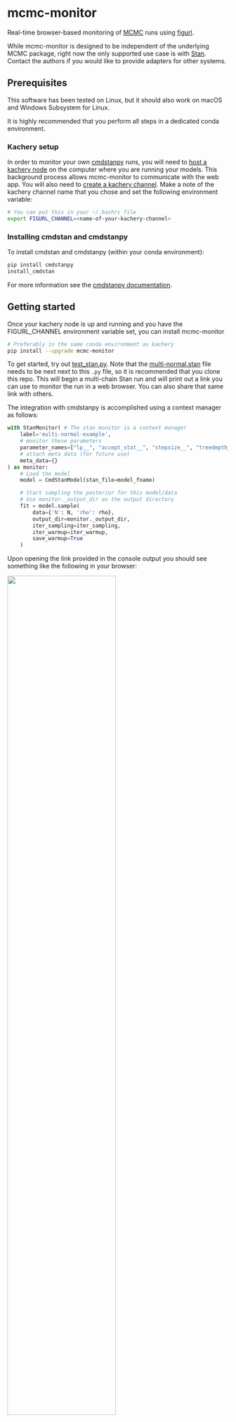 # mcmc-monitor

Real-time browser-based monitoring of [MCMC](https://en.wikipedia.org/wiki/Markov_chain_Monte_Carlo) runs using [figurl](https://github.com/magland/figurl).

While mcmc-monitor is designed to be independent of the underlying MCMC package, right now the only supported use case is with [Stan](https://mc-stan.org/). Contact the authors if you would like to provide adapters for other systems.

## Prerequisites

This software has been tested on Linux, but it should also work on macOS and Windows Subsystem for Linux.

It is highly recommended that you perform all steps in a dedicated conda environment.

### Kachery setup

In order to monitor your own [cmdstanpy](https://github.com/stan-dev/cmdstanpy/blob/develop/README.md) runs, you will need to [host a kachery node](https://github.com/kacheryhub/kachery-doc/blob/main/doc/hostKacheryNode.md) on the computer where you are running your models. This background process allows mcmc-monitor to communicate with the web app. You will also need to [create a kachery channel](https://github.com/kacheryhub/kachery-doc/blob/main/doc/createKacheryChannel.md). Make a note of the kachery channel name that you chose and set the following environment variable:

```bash
# You can put this in your ~/.bashrc file
export FIGURL_CHANNEL=<name-of-your-kachery-channel>
```

### Installing cmdstan and cmdstanpy

To install cmdstan and cmdstanpy (within your conda environment):

```bash
pip install cmdstanpy
install_cmdstan
```

For more information see the [cmdstanpy documentation](https://mc-stan.org/cmdstanpy/).

## Getting started

Once your kachery node is up and running and you have the FIGURL_CHANNEL environment variable set, you can install mcmc-monitor

```bash
# Preferably in the same conda environment as kachery
pip install --upgrade mcmc-monitor
```

To get started, try out [test_stan.py](./examples/test_stan.py). Note that the [multi-normal.stan](./examples/multi-normal.stan) file needs to be next next to this `.py` file, so it is recommended that you clone this repo. This will begin a multi-chain Stan run and will print out a link you can use to monitor the run in a web browser. You can also share that same link with others.

The integration with cmdstanpy is accomplished using a context manager as follows:

```python
with StanMonitor( # The stan monitor is a context manager
    label='multi-normal-example',
    # monitor these parameters
    parameter_names=["lp__", "accept_stat__", "stepsize__", "treedepth__", "n_leapfrog__", "divergent__", "energy__"],
    # attach meta data (for future use)
    meta_data={}
) as monitor:
    # Load the model
    model = CmdStanModel(stan_file=model_fname)

    # Start sampling the posterior for this model/data
    # Use monitor._output_dir as the output directory
    fit = model.sample(
        data={'N': N, 'rho': rho},
        output_dir=monitor._output_dir,
        iter_sampling=iter_sampling,
        iter_warmup=iter_warmup,
        save_warmup=True
    )
```

Upon opening the link provided in the console output you should see something like the following in your browser:

<img src="https://user-images.githubusercontent.com/3679296/136562536-6ede4ef1-a78c-487b-93dc-50a3057d5e97.png" width="70%" height="70%" />

